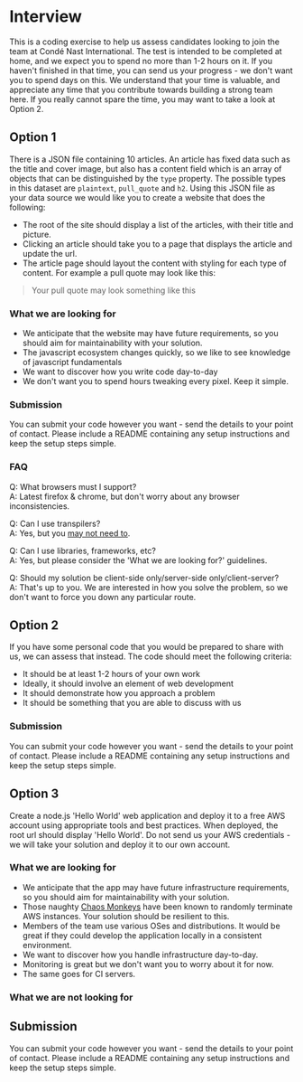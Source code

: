# Interview

This is a coding exercise to help us assess candidates looking to join the team at Condé Nast International.  The test is intended to be completed at home, and we expect you to spend no more than 1-2 hours on it.  If you haven't finished in that time, you can send us your progress - we don't want you to spend days on this.  We understand that your time is valuable, and appreciate any time that you contribute towards building a strong team here.  If you really cannot spare the time, you may want to take a look at Option 2.

## Option 1

There is a JSON file containing 10 articles.  An article has fixed data such as the title and cover image, but also has a content field which is an array of objects that can be distinguished by the ```type``` property.  The possible types in this dataset are ```plaintext```, ```pull_quote``` and ```h2```. Using this JSON file as your data source we would like you to create a website that does the following:

- The root of the site should display a list of the articles, with their title and picture.
- Clicking an article should take you to a page that displays the article and update the url.
- The article page should layout the content with styling for each type of content.  For example a pull quote may look like this:

> Your pull quote may look something like this


### What we are looking for

- We anticipate that the website may have future requirements, so you should aim for maintainability with your solution.
- The javascript ecosystem changes quickly, so we like to see knowledge of javascript fundamentals
- We want to discover how you write code day-to-day
- We don't want you to spend hours tweaking every pixel.  Keep it simple.

### Submission

You can submit your code however you want - send the details to your point of contact.  Please include a README containing any setup instructions and keep the setup steps simple.  

### FAQ

Q: What browsers must I support?  
A: Latest firefox & chrome, but don't worry about any browser inconsistencies.

Q: Can I use transpilers?  
A: Yes, but you [may not need to](http://kangax.github.io/compat-table/es6/).

Q: Can I use libraries, frameworks, etc?  
A: Yes, but please consider the 'What we are looking for?' guidelines.

Q: Should my solution be client-side only/server-side only/client-server?  
A: That's up to you.  We are interested in how you solve the problem, so we don't want to force you down any particular route.

## Option 2

If you have some personal code that you would be prepared to share with us, we can assess that instead.  The code should meet the following criteria:

- It should be at least 1-2 hours of your own work
- Ideally, it should involve an element of web development
- It should demonstrate how you approach a problem
- It should be something that you are able to discuss with us

### Submission

You can submit your code however you want - send the details to your point of contact.  Please include a README containing any setup instructions and keep the setup steps simple.

## Option 3

Create a node.js 'Hello World' web application and deploy it to a free AWS account using appropriate tools and best practices.  When deployed, the root url should display 'Hello World'. Do not send us your AWS credentials - we will take your solution and deploy it to our own account.

### What we are looking for

- We anticipate that the app may have future infrastructure requirements, so you should aim for maintainability with your solution.
- Those naughty [Chaos Monkeys](https://github.com/netflix/chaosmonkey) have been known to randomly terminate AWS instances.  Your solution should be resilient to this.
- Members of the team use various OSes and distributions.  It would be great if they could develop the application locally in a consistent environment.
- We want to discover how you handle infrastructure day-to-day.
- Monitoring is great but we don't want you to worry about it for now.
- The same goes for CI servers.

### What we are not looking for

## Submission

You can submit your code however you want - send the details to your point of contact.  Please include a README containing any setup instructions and keep the setup steps simple.
